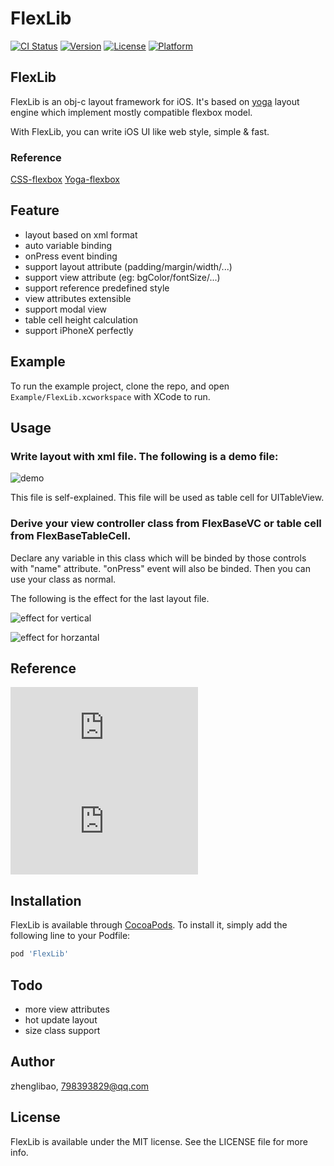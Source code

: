 # FlexLib

[![CI Status](http://img.shields.io/travis/zhenglibao/FlexLib.svg?style=flat)](https://travis-ci.org/zhenglibao/FlexLib)
[![Version](https://img.shields.io/cocoapods/v/FlexLib.svg?style=flat)](http://cocoapods.org/pods/FlexLib)
[![License](https://img.shields.io/cocoapods/l/FlexLib.svg?style=flat)](http://cocoapods.org/pods/FlexLib)
[![Platform](https://img.shields.io/cocoapods/p/FlexLib.svg?style=flat)](http://cocoapods.org/pods/FlexLib)

## FlexLib

FlexLib is an obj-c layout framework for iOS. It's based on [yoga](https://facebook.github.io/yoga/) layout engine which implement  mostly compatible flexbox model.

With FlexLib, you can write iOS UI like web style, simple & fast.

### Reference
[CSS-flexbox](https://css-tricks.com/snippets/css/a-guide-to-flexbox/)
[Yoga-flexbox](https://facebook.github.io/yoga/docs/flex-direction/)

## Feature
* layout based on xml format
* auto variable binding
* onPress event binding
* support layout attribute (padding/margin/width/...)
* support view attribute (eg: bgColor/fontSize/...)
* support reference predefined style
* view attributes extensible
* support modal view
* table cell height calculation
* support iPhoneX perfectly

## Example

To run the example project, clone the repo, and open `Example/FlexLib.xcworkspace` with XCode to run.

## Usage

### Write layout with xml file. The following is a demo file:

![demo](https://raw.githubusercontent.com/zhenglibao/FlexLib/master/Doc/res/xmldemo.png)

This file is self-explained. This file will be used as table cell for UITableView.

### Derive your view controller class from FlexBaseVC or table cell from FlexBaseTableCell.
Declare any variable in this class which will be binded by those controls with "name" attribute. "onPress" event will also be binded.
Then you can use your class as normal.

The following is the effect for the last layout file.

![effect for vertical](https://raw.githubusercontent.com/zhenglibao/FlexLib/master/Doc/res/effect-vert.png)

![effect for horzantal](https://raw.githubusercontent.com/zhenglibao/FlexLib/master/Doc/res/effect-horz.png)

## Reference
 ![layout attributes](https://raw.githubusercontent.com/zhenglibao/FlexLib/master/Doc/layoutattr.htm)
 ![view attributes](https://raw.githubusercontent.com/zhenglibao/FlexLib/master/Doc/viewattr.htm)

## Installation

FlexLib is available through [CocoaPods](http://cocoapods.org). To install
it, simply add the following line to your Podfile:

```ruby
pod 'FlexLib'
```

## Todo
* more view attributes
* hot update layout
* size class support

## Author

zhenglibao, 798393829@qq.com

## License

FlexLib is available under the MIT license. See the LICENSE file for more info.
